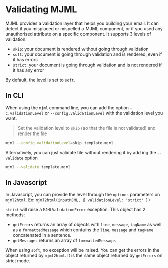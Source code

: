 # Validating MJML

MJML provides a validation layer that helps you building your email. It can detect if you misplaced or mispelled a MJML component, or if you used any unauthorised attribute on a specific component. It supports 3 levels of validation:

* `skip`: your document is rendered without going through validation
* `soft`: your document is going through validation and is rendered, even if it has errors
* `strict`: your document is going through validation and is not rendered if it has any error

By default, the level is set to `soft`.

## In CLI

When using the `mjml` command line, you can add the option `-c.validationLevel` or `--config.validationLevel` with the validation level you want.

> Set the validation level to `skip` (so that the file is not validated) and render the file

```bash
mjml --config.validationLevel=skip template.mjml
```

Alternatively, you can just validate file without rendering it by add ing the `--validate` option

```bash
mjml --validate template.mjml
```

## In Javascript

In Javascript, you can provide the level through the `options` parameters on `mjml2html`. Ex: `mjml2html(inputMJML, { validationLevel: 'strict' })`

`strict` will raise a `MJMLValidationError` exception. This object has 2 methods:  
* `getErrors` returns an array of objects with `line`, `message`, `tagName` as well as a `formattedMessage` which contains the `line`, `message` and `tagName` concatenated in a sentence.  
* `getMessages` returns an array of `formattedMessage`.

When using `soft`, no exception will be raised. You can get the errors in the object returned by `mjml2html`. It is the same object returned by `getErrors` on strict mode.

